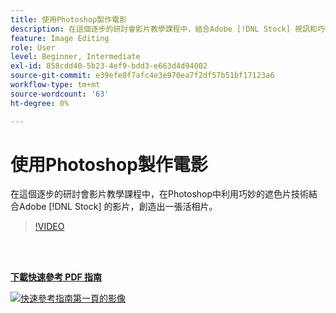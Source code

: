```yaml
---
title: 使用Photoshop製作電影
description: 在這個逐步的研討會影片教學課程中，結合Adobe [!DNL Stock] 視訊和巧妙的遮色片技術，製作出一張活相片Photoshop
feature: Image Editing
role: User
level: Beginner, Intermediate
exl-id: 858cdd40-5b23-4ef9-bdd3-e663d4d94002
source-git-commit: e39efe0f7afc4e3e970ea7f2df57b51bf17123a6
workflow-type: tm+mt
source-wordcount: '63'
ht-degree: 0%

---
```


# 使用Photoshop製作電影

在這個逐步的研討會影片教學課程中，在Photoshop中利用巧妙的遮色片技術結合Adobe [!DNL Stock] 的影片，創造出一張活相片。

>[!VIDEO](https://video.tv.adobe.com/v/331002?hidetitle=true)

<br> 

[**下載快速參考 PDF 指南**](../quick-reference/CreatingCinemagraphswithPhotoshop.pdf)

[![快速參考指南第一頁的影像](assets/CreatingCinemagraphswithPhotoshopPage1.png)](../quick-reference/CreatingCinemagraphswithPhotoshop.pdf)

